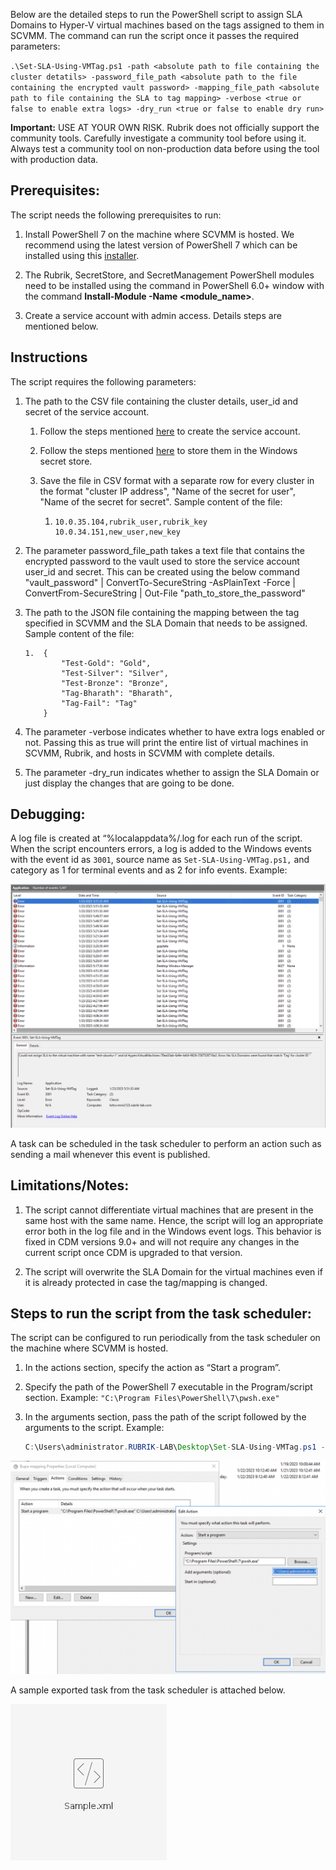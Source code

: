 Below are the detailed steps to run the PowerShell script to assign SLA Domains to Hyper-V virtual machines based on the tags assigned to them in SCVMM. The command can run the script once it passes the required parameters:

`.\Set-SLA-Using-VMTag.ps1 -path <absolute path to file containing the cluster detatils> -password_file_path <absolute path to the file containing the encrypted vault password> -mapping_file_path <absolute path to file containing the SLA to tag mapping> -verbose <true or false to enable extra logs> -dry_run <true or false to enable dry run>`

**Important:** USE AT YOUR OWN RISK. Rubrik does not officially support the community tools. Carefully investigate a community tool before using it. Always test a community tool on non-production data before using the tool with production data.

Prerequisites:
---------------

The script needs the following prerequisites to run:

1.  Install PowerShell 7 on the machine where SCVMM is hosted. We recommend using the latest version of PowerShell 7 which can be installed using this [installer](https://github.com/PowerShell/PowerShell/releases/download/v7.3.0/PowerShell-7.3.0-win-x64.msi).
    
2.  The Rubrik, SecretStore, and SecretManagement PowerShell modules need to be installed using the command in PowerShell 6.0+ window with the command **Install-Module -Name <module\_name>**.
    
3.  Create a service account with admin access. Details steps are mentioned below.
    

Instructions
------------------------

The script requires the following parameters:

1.  The path to the CSV file containing the cluster details, user_id and secret of the service account.
    
    1.  Follow the steps mentioned [here](service_account.md) to create the service account.
        
    2.  Follow the steps mentioned [here](windows_vault.md) to store them in the Windows secret store.
        
    3.  Save the file in CSV format with a separate row for every cluster in the format "cluster IP address", "Name of the secret for user", "Name of the secret for secret". Sample content of the file:
        
        1.  ```
            10.0.35.104,rubrik_user,rubrik_key
            10.0.34.151,new_user,new_key
            ```
            
2.  The parameter password\_file\_path takes a text file that contains the encrypted password to the vault used to store the service account user_id and secret. This can be created using the below command  
    "vault\_password" | ConvertTo-SecureString -AsPlainText -Force | ConvertFrom-SecureString | Out-File "path\_to\_store\_the\_password"
    
3.  The path to the JSON file containing the mapping between the tag specified in SCVMM and the SLA Domain that needs to be assigned. Sample content of the file:

        1.  {
                "Test-Gold": "Gold",
                "Test-Silver": "Silver",
                "Test-Bronze": "Bronze",
                "Tag-Bharath": "Bharath",
                "Tag-Fail": "Tag"
            }
            

            
4.  The parameter -verbose indicates whether to have extra logs enabled or not. Passing this as true will print the entire list of virtual machines in SCVMM, Rubrik, and hosts in SCVMM with complete details.
    
5.  The parameter -dry\_run indicates whether to assign the SLA Domain or just display the changes that are going to be done.
    

Debugging:
----------

A log file is created at “%localappdata%/<timestamp>.log for each run of the script. When the script encounters errors, a log is added to the Windows events with the event id as `3001`, source name as `Set-SLA-Using-VMTag.ps1,` and category as 1 for terminal events and as 2 for info events.
Example:

![](attachments/2661974167/2661549149.png)

A task can be scheduled in the task scheduler to perform an action such as sending a mail whenever this event is published.

Limitations/Notes:
------------------

1.  The script cannot differentiate virtual machines that are present in the same host with the same name. Hence, the script will log an appropriate error both in the log file and in the Windows event logs. This behavior is fixed in CDM versions 9.0+ and will not require any changes in the current script once CDM is upgraded to that version.
    
2.  The script will overwrite the SLA Domain for the virtual machines even if it is already protected in case the tag/mapping is changed.
    

Steps to run the script from the task scheduler:
------------------------------------------------

The script can be configured to run periodically from the task scheduler on the machine where SCVMM is hosted.

1.  In the actions section, specify the action as “Start a program”.
    
2.  Specify the path of the PowerShell 7 executable in the Program/script section.
    Example: `"C:\Program Files\PowerShell\7\pwsh.exe"`
    
3.  In the arguments section, pass the path of the script followed by the arguments to the script.
     Example:
    
    ```java
    C:\Users\administrator.RUBRIK-LAB\Desktop\Set-SLA-Using-VMTag.ps1 -path C:\Users\administrator.RUBRIK-LAB\Desktop\creds.csv -password_file_path  C:\Users\administrator.RUBRIK-LAB\Desktop\Password.txt -mapping_file_path  C:\Users\administrator.RUBRIK-LAB\Desktop\mapping.json -verbose True
    ```
    

![](attachments/2661974167/2662498358.png)

A sample exported task from the task scheduler is attached below.

[![](attachments/thumbnails/2661974167/2699788369)](attachments/2661974167/2699788369.xml)